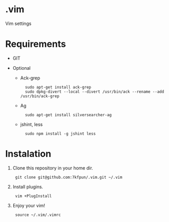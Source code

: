 .vim
====

Vim settings

Requirements
============

* GIT

* Optional

    * Ack-grep

            sudo apt-get install ack-grep
            sudo dpkg-divert --local --divert /usr/bin/ack --rename --add /usr/bin/ack-grep

    * Ag

            sudo apt-get install silversearcher-ag

    * jshint, less

            sudo npm install -g jshint less

Instalation
===========

1. Clone this repository in your home dir.

        git clone git@github.com:7kfpun/.vim.git ~/.vim

2. Install plugins.

        vim +PlugInstall

3. Enjoy your vim!

        source ~/.vim/.vimrc
